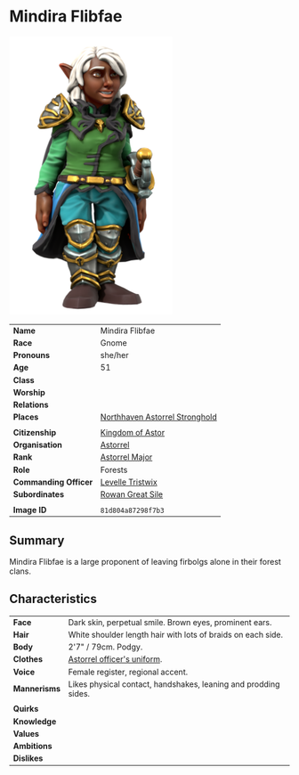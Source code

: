 # Mindira Flibfae

<img src="https://raw.githubusercontent.com/jesskelsall/astarus-images/main/people/portraits/81d804a87298f7b3.png" height="500" />

| | |
| --- | --- |
| **Name** | Mindira Flibfae | character.3
| **Race** | Gnome |
| **Pronouns** | she/her |
| **Age** | 51 |
| **Class** | |
| **Worship** | |
| **Relations** | |
| **Places** | [Northhaven Astorrel Stronghold](../places/strongholds/northhaven-astorrel-stronghold.md) |
| | |
| **Citizenship** | [Kingdom of Astor](../civilisations/kingdom-of-astor/kingdom-of-astor.md) |
| **Organisation** | [Astorrel](../organisations/astorrel/astorrel.md) |
| **Rank** | [Astorrel Major](../organisations/astorrel/ranks/astorrel-major.md) |
| **Role** | Forests |
| **Commanding Officer** | [Levelle Tristwix](levelle-tristwix.md) |
| **Subordinates** | [Rowan Great Sile](rowan-great-sile.md) |
|||
| **Image ID** | `81d804a87298f7b3` |

## Summary

Mindira Flibfae is a large proponent of leaving firbolgs alone in their forest clans.

## Characteristics

| | |
| --- | --- |
| **Face** | Dark skin, perpetual smile. Brown eyes, prominent ears. | characteristics.2
| **Hair** | White shoulder length hair with lots of braids on each side. |
| **Body** | 2'7" / 79cm. Podgy. |
| **Clothes** | [Astorrel officer's uniform](../organisations/astorrel/uniforms/astorrel-officers-uniform.md). |
| **Voice** | Female register, regional accent. |
| **Mannerisms** | Likes physical contact, handshakes, leaning and prodding sides. |
| | |
| **Quirks** | |
| **Knowledge** | |
| **Values** | |
| **Ambitions** | |
| **Dislikes** | |
